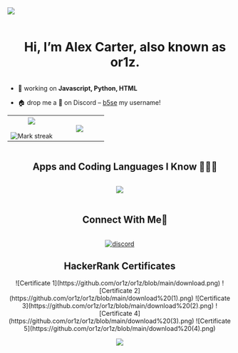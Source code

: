 <!--horizontal divider(gradiant)-->
<img src="https://user-images.githubusercontent.com/73097560/115834477-dbab4500-a447-11eb-908a-139a6edaec5c.gif">

<!--h1 without bottom border-->
<div id="user-content-toc">
  <ul align="center">
    <summary><h1 style="display: inline-block">Hi, I’m Alex Carter, also known as or1z.</h1></summary>
  </ul>
</div>

<!--Intro start-->
- 🔭 working on **Javascript, Python, HTML**

- 🏠 drop me a **👋** on Discord –  [b5se](https://discordapp.com/users/1250372439062478909) my username!
<!--Intro end-->


<!--- stats & Trophy (start) -->
<p align="center">
  <!--- stats (start) -->
<table align="center">
<tr border="none">
<td width="50%" align="center">
  
  <img  align="center"  src="https://github-readme-stats.vercel.app/api?username=or1z&theme=dark&show_icons=true&count_private=true" />
  <br></br>
  <img  title="🔥 Get streak stats for your profile at git.io/streak-stats" alt="Mark streak" src="https://github-readme-streak-stats.herokuapp.com/?user=or1z&theme=dark&hide_border=false" /> 
</td>

<td width="50%" align="center">

  <img  align="center"  src="https://github-readme-stats.anuraghazra1.vercel.app/api/top-langs/?username=1010nishant&theme=dark&hide_border=false&no-bg=true&no-frame=true&langs_count=10"/>
  
  </td>
</tr>
</table>
<!--- stats (end) -->

<!--h1 without bottom border-->
<div id="user-content-toc">
  <ul align="center">
    <summary><h2 style="display: inline-block">Apps and Coding Languages I Know 👨🏻‍💻</h2></summary>
  </ul>
</div>
<!--tech stack icons-->
<p align="center">
  <a href="https://github.com/or1z">
    <img src="https://skillicons.dev/icons?i=cpp,css,discord,github,html,java,js,md,mysql,nodejs,py,vscode" />
  </a>
</p>


<!-- Connect with me -->
<!--h2 without bottom border-->
<div id="user-content-toc">
  <ul align="center">
    <summary><h2 style="display: inline-block">Connect With Me🤝</h2></summary>
  </ul>
</div>

<!--icons and links-->
<p align="center">
<a href="https://discordapp.com/users/1250372439062478909" target="blank"><img align="center" src="https://user-images.githubusercontent.com/88904952/234982627-019fd336-6248-453c-9b05-97c13fd1d207.png" alt="discord" height="50" width="50" /></a>
  
</p>

<!-- HackerRank Certificates -->
<div align="center">
  <h2>HackerRank Certificates</h2>
  ![Certificate 1](https://github.com/or1z/or1z/blob/main/download.png)
  ![Certificate 2](https://github.com/or1z/or1z/blob/main/download%20(1).png)
  ![Certificate 3](https://github.com/or1z/or1z/blob/main/download%20(2).png)
  ![Certificate 4](https://github.com/or1z/or1z/blob/main/download%20(3).png)
  ![Certificate 5](https://github.com/or1z/or1z/blob/main/download%20(4).png)
</div>

<!--profile visit count-->
<div align="center">
  
[![](https://visitcount.itsvg.in/api?id=or1z&icon=3&color=6)](https://visitcount.itsvg.in)
  
</div>
